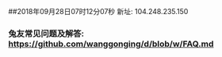 ##2018年09月28日07时12分07秒 新址: 104.248.235.150
### 兔友常见问题及解答: https://github.com/wanggonging/d/blob/w/FAQ.md
